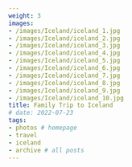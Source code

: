 ```yaml
---
weight: 3
images:
- /images/Iceland/iceland_1.jpg
- /images/Iceland/iceland_2.jpg
- /images/Iceland/iceland_3.jpg
- /images/Iceland/iceland_4.jpg
- /images/Iceland/iceland_5.jpg
- /images/Iceland/iceland_6.jpg
- /images/Iceland/iceland_7.jpg
- /images/Iceland/iceland_8.jpg
- /images/Iceland/iceland_9.jpg
- /images/Iceland/iceland_10.jpg
title: Family Trip to Iceland
# date: 2022-07-23
tags:
- photos # homepage
- travel
- iceland
- archive # all posts
---
```

